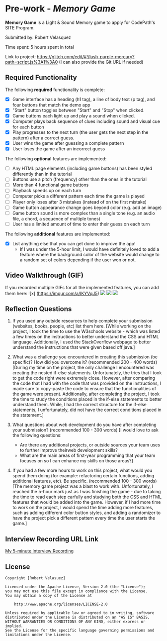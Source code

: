 # Pre-work - *Memory Game*

**Memory Game** is a Light & Sound Memory game to apply for CodePath's SITE Program. 

Submitted by: Robert Velasquez

Time spent: 5 hours spent in total

Link to project: https://glitch.com/edit/#!/lush-purple-mercury?path=script.js%3A1%3A0
(I can also provide the Git URL if needed)

## Required Functionality

The following **required** functionality is complete:

* [x] Game interface has a heading (h1 tag), a line of body text (p tag), and four buttons that match the demo app
* [x] "Start" button toggles between "Start" and "Stop" when clicked. 
* [x] Game buttons each light up and play a sound when clicked. 
* [x] Computer plays back sequence of clues including sound and visual cue for each button
* [x] Play progresses to the next turn (the user gets the next step in the pattern) after a correct guess. 
* [x] User wins the game after guessing a complete pattern
* [x] User loses the game after an incorrect guess

The following **optional** features are implemented:

* [ ] Any HTML page elements (including game buttons) has been styled differently than in the tutorial
* [ ] Buttons use a pitch (frequency) other than the ones in the tutorial
* [ ] More than 4 functional game buttons
* [ ] Playback speeds up on each turn
* [ ] Computer picks a different pattern each time the game is played
* [ ] Player only loses after 3 mistakes (instead of on the first mistake)
* [ ] Game button appearance change goes beyond color (e.g. add an image)
* [ ] Game button sound is more complex than a single tone (e.g. an audio file, a chord, a sequence of multiple tones)
* [ ] User has a limited amount of time to enter their guess on each turn

The following **additional** features are implemented:

- [x] List anything else that you can get done to improve the app!
	- If I was under the 5-hour limit, I would have definitely loved to add a feature where the background color
	of the website would change to a random set of colors depending if the user won or not.  

## Video Walkthrough (GIF)

If you recorded multiple GIFs for all the implemented features, you can add them here:
![x] (https://imgur.com/a/IKYVqJ5)
![](gif2-link-here)
![](gif3-link-here)
![](gif4-link-here)

## Reflection Questions
1. If you used any outside resources to help complete your submission (websites, books, people, etc) list them here. 
[While working on the project, I took the time to use the W3schools website - which was listed a few times on the instructions
	to better understand the CSS and HTML language. Additionally, I used the StackOverflow webpage to better understand the instructions
	that were given based off java.]

2. What was a challenge you encountered in creating this submission (be specific)? How did you overcome it? (recommended 200 - 400 words) 
[During my time on the project, the only challenge I encountered was creating the nested if-else statements. Unfortunately, the tries
	that I took to get the code right were extremely close. However, after comparing the code that I had with the code that was provided
	on the instructions, I made sure to copy-paste the code to ensure that the functionalities of the game were present. Additionally, after
	completing the project, I took the time to study the conditions placed in the if-else statements to better understand them. While, I
	had the correct structure for the if-else statements, I unfortunately, did not have the correct conditions placed in the statement.]

3. What questions about web development do you have after completing your submission? (recommended 100 - 300 words) 
[I would love to ask the following questions:
	- Are there any additional projects, or outside sources your team uses to further improve theirweb development skills? 
	- What are the main areas of first-year programming that your team focuses on so I can enhance my skills on those areas?]

4. If you had a few more hours to work on this project, what would you spend them doing (for example: refactoring certain functions, adding additional features, etc). Be specific. (recommended 100 - 300 words) 
[The memory game project was a blast to work with. Unfortunately, I reached the 5-hour mark just as I was finishing the game - due to
	taking the time to read each step carfully and studying both the CSS and HTML features that would be added into the game. However, if
	I had more time to work on the project, I would spend the time adding more features, such as adding different color button styles, and
	adding a randomizer to have the project pick a different pattern every time the user starts the game.]



## Interview Recording URL Link

[My 5-minute Interview Recording](https://youtu.be/KF760Q7Sv6o)


## License

    Copyright [Robert Velasuez]

    Licensed under the Apache License, Version 2.0 (the "License");
    you may not use this file except in compliance with the License.
    You may obtain a copy of the License at

        http://www.apache.org/licenses/LICENSE-2.0

    Unless required by applicable law or agreed to in writing, software
    distributed under the License is distributed on an "AS IS" BASIS,
    WITHOUT WARRANTIES OR CONDITIONS OF ANY KIND, either express or implied.
    See the License for the specific language governing permissions and
    limitations under the License.
